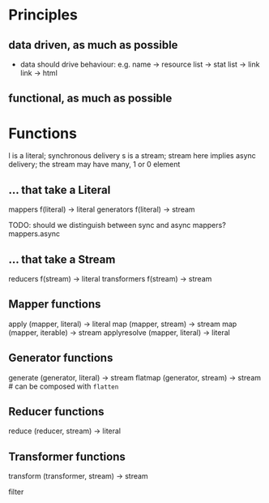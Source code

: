 # Principles

## data driven, as much as possible

- data should drive behaviour: e.g. name -> resource list -> stat list -> link link -> html


## functional, as much as possible



# Functions

  l is a literal; synchronous delivery
  s is a stream; stream here implies async delivery; the stream may have many, 1 or 0 element

## ... that take a Literal

  mappers        f(literal) -> literal
  generators     f(literal) -> stream

TODO: should we distinguish between sync and async mappers?
    mappers.async

## ... that take a Stream

  reducers       f(stream) -> literal
  transformers   f(stream) -> stream

## Mapper functions
  apply     (mapper, literal)   -> literal
  map       (mapper, stream)    -> stream
  map       (mapper, iterable)    -> stream
  applyresolve (mapper, literal)   -> literal

## Generator functions
  generate  (generator, literal) -> stream
  flatmap   (generator, stream) -> stream   # can be composed with `flatten`

## Reducer functions
  reduce    (reducer, stream) -> literal

## Transformer functions

  transform (transformer, stream) -> stream

  filter